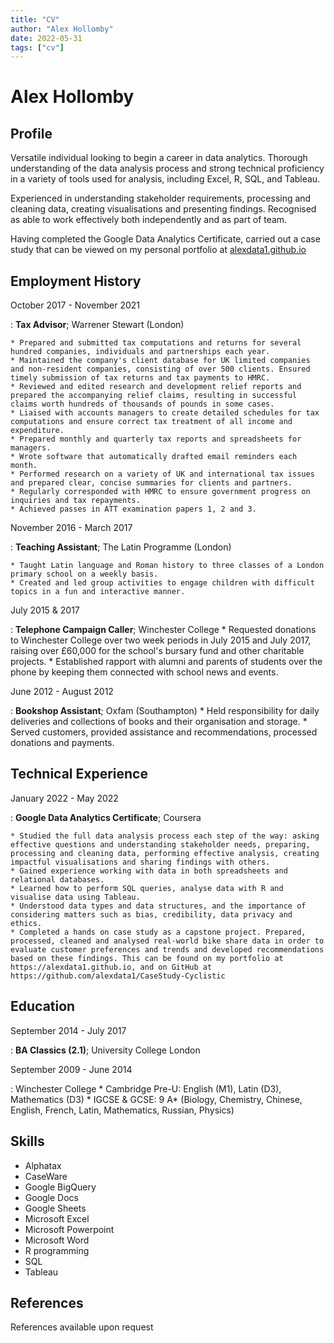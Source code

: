 ```yaml
---
title: "CV"
author: "Alex Hollomby"
date: 2022-05-31
tags: ["cv"]
---
```


Alex Hollomby
============

Profile
---------

Versatile individual looking to begin a career in data analytics. Thorough understanding of the data analysis process and strong technical proficiency in a variety of tools used for analysis, including Excel, R, SQL, and Tableau. 

Experienced in understanding stakeholder requirements, processing and cleaning data, creating visualisations and presenting findings. Recognised as able to work effectively both independently and as part of team.

Having completed the Google Data Analytics Certificate, carried out a case study that can be viewed on my personal portfolio at [alexdata1.github.io](https://alexdata1.github.io/)


Employment History
-------------------

October 2017 - November 2021

:   **Tax Advisor**; Warrener Stewart (London)

    * Prepared and submitted tax computations and returns for several hundred companies, individuals and partnerships each year.
    * Maintained the company's client database for UK limited companies and non-resident companies, consisting of over 500 clients. Ensured timely submission of tax returns and tax payments to HMRC.
    * Reviewed and edited research and development relief reports and prepared the accompanying relief claims, resulting in successful claims worth hundreds of thousands of pounds in some cases.
    * Liaised with accounts managers to create detailed schedules for tax computations and ensure correct tax treatment of all income and expenditure.
    * Prepared monthly and quarterly tax reports and spreadsheets for managers.
    * Wrote software that automatically drafted email reminders each month. 
    * Performed research on a variety of UK and international tax issues and prepared clear, concise summaries for clients and partners.
    * Regularly corresponded with HMRC to ensure government progress on inquiries and tax repayments.
    * Achieved passes in ATT examination papers 1, 2 and 3.

November 2016 - March 2017

:   **Teaching Assistant**; The Latin Programme (London)

    * Taught Latin language and Roman history to three classes of a London primary school on a weekly basis.
    * Created and led group activities to engage children with difficult topics in a fun and interactive manner.


July 2015 & 2017

:   **Telephone Campaign Caller**; Winchester College
    * Requested donations to Winchester College over two week periods in July 2015 and July 2017, raising over £60,000 for the school's bursary fund and other charitable projects.
    * Established rapport with alumni and parents of students over the phone by keeping them connected with school news and events.

June 2012 - August 2012

:   **Bookshop Assistant**; Oxfam (Southampton)
    * Held responsibility for daily deliveries and collections of books and their organisation and storage.
    * Served customers, provided assistance and recommendations, processed donations and payments.


Technical Experience
--------------------

January 2022 - May 2022

:   **Google Data Analytics Certificate**; Coursera

    * Studied the full data analysis process each step of the way: asking effective questions and understanding stakeholder needs, preparing, processing and cleaning data, performing effective analysis, creating impactful visualisations and sharing findings with others.
    * Gained experience working with data in both spreadsheets and relational databases.
    * Learned how to perform SQL queries, analyse data with R and visualise data using Tableau.
    * Understood data types and data structures, and the importance of considering matters such as bias, credibility, data privacy and ethics.
    * Completed a hands on case study as a capstone project. Prepared, processed, cleaned and analysed real-world bike share data in order to evaluate customer preferences and trends and developed recommendations based on these findings. This can be found on my portfolio at https://alexdata1.github.io, and on GitHub at https://github.com/alexdata1/CaseStudy-Cyclistic


Education
----------

September 2014 - July 2017

:   **BA Classics (2.1)**; University College London

September 2009 - June 2014

:   Winchester College
    * Cambridge Pre-U: English (M1), Latin (D3), Mathematics (D3)
    * IGCSE & GCSE: 9 A* (Biology, Chemistry, Chinese, English, French, Latin, Mathematics, Russian, Physics)


Skills
--------

* Alphatax
* CaseWare
* Google BigQuery
* Google Docs
* Google Sheets
* Microsoft Excel
* Microsoft Powerpoint
* Microsoft Word
* R programming
* SQL
* Tableau


References
----------------------------------------

References available upon request